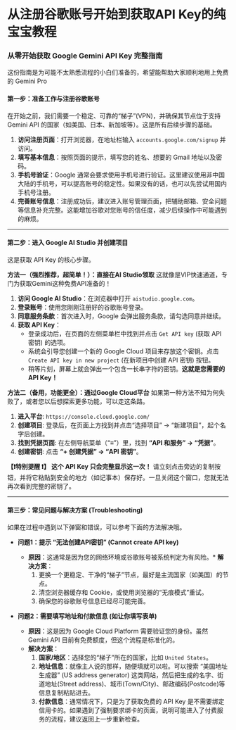 # 从注册谷歌账号开始到获取API Key的纯宝宝教程

### **从零开始获取 Google Gemini API Key 完整指南**

这份指南是为可能不太熟悉流程的小白们准备的，希望能帮助大家顺利地用上免费的 Gemini Pro 

#### **第一步：准备工作与注册谷歌账号**

在开始之前，我们需要一个稳定、可靠的“梯子”(VPN)，并确保其节点位于支持 Gemini API 的国家（如美国、日本、新加坡等）。这是所有后续步骤的基础。

1.  **访问注册页面**：打开浏览器，在地址栏输入 `accounts.google.com/signup` 并访问。
2.  **填写基本信息**：按照页面的提示，填写您的姓名、想要的 Gmail 地址以及密码。
3.  **手机号验证**：Google 通常会要求使用手机号进行验证。这里建议使用非中国大陆的手机号，可以提高账号的稳定性。如果没有的话，也可以先尝试用国内手机号注册。
4.  **完善账号信息**：注册成功后，建议进入账号管理页面，把辅助邮箱、安全问题等信息补充完整。这能增加谷歌对您账号的信任度，减少后续操作中可能遇到的麻烦。

---

#### **第二步：进入 Google AI Studio 并创建项目**

这是获取 API Key 的核心步骤。

**方法一（强烈推荐，超简单！）：直接在AI Studio领取**
这就像是VIP快速通道，专门为获取Gemini这种免费API准备的！

1.  **访问 Google AI Studio**：在浏览器中打开 `aistudio.google.com`。
2.  **登录账号**：使用您刚刚注册好的谷歌账号登录。
3.  **同意服务条款**：首次进入时，Google 会弹出服务条款，请勾选同意并继续。
4.  **获取 API Key**：
    *   登录成功后，在页面的左侧菜单栏中找到并点击 `Get API key` (获取 API 密钥) 的选项。
    *   系统会引导您创建一个新的 Google Cloud 项目来存放这个密钥。点击 `Create API key in new project` (在新项目中创建 API 密钥) 按钮。
    *   稍等片刻，屏幕上就会弹出一个包含一长串字符的密钥。**这就是您需要的 API Key！**

**方法二（备用，功能更全）：通过Google Cloud平台**
如果第一种方法不知为何失败了，或者您以后想探索更多功能，可以走这条路。

1.  **进入平台**: `https://console.cloud.google.com/`
2.  **创建项目**: 登录后，在页面上方找到并点击“选择项目” -> “新建项目”，起个名字后创建。
3.  **找到凭据页面**: 在左侧导航菜单（“≡”）里，找到 **“API 和服务” -> “凭据”**。
4.  **创建密钥**: 点击 **“+ 创建凭据” -> “API 密钥”**。

**【❗️特别提醒 ❗️】**
**这个 API Key 只会完整显示这一次！** 请立刻点击旁边的复制按钮，并将它粘贴到安全的地方（如记事本）保存好。一旦关闭这个窗口，您就无法再次看到完整的密钥了。

---

#### **第三步：常见问题与解决方案 (Troubleshooting)**

如果在过程中遇到以下弹窗和错误，可以参考下面的方法解决哦。

*   **问题1：提示 “无法创建API密钥” (Cannot create API key)**
    *   **原因**：这通常是因为您的网络环境或谷歌账号被系统判定为有风险。*   **解决方案**：
        1.  更换一个更稳定、干净的“梯子”节点，最好是主流国家（如美国）的节点。
        2.  清空浏览器缓存和 Cookie，或使用浏览器的“无痕模式”重试。
        3.  确保您的谷歌账号信息已经尽可能完善。

*   **问题2：需要填写地址和付款信息 (如让你填写表单)**
    *   **原因**：这是因为 Google Cloud Platform 需要验证您的身份。虽然 Gemini API 目前有免费额度，但这个流程是标准化的。
    *   **解决方案**：
        1.  **国家/地区**：选择您的“梯子”所在的国家，比如 `United States`。
        2.  **地址信息**：就像主人说的那样，随便填就可以啦。可以搜索 “美国地址生成器” (US address generator) 这类网站，然后把生成的名字、街道地址(Street address)、城市(Town/City)、邮政编码(Postcode)等信息复制粘贴进去。
        3.  **付款信息**：通常情况下，只是为了获取免费的 API Key 是不需要绑定信用卡的。如果遇到了强制要求绑卡的页面，说明可能进入了付费服务的流程，建议返回上一步重新检查。

